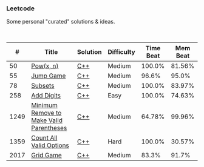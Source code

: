 ### Leetcode

Some personal "curated" solutions & ideas.  

<br/>
  
| # | Title | Solution | Difficulty |Time Beat|Mem Beat|
|---| ----- | -------- | ---------- |------|------|
|50|[Pow(x, n)](./0050-pow-x-n/) | [C++](./0050-pow-x-n/50.pow-x-n.cpp)|Medium|100.0%|81.56%|
|55|[Jump Game](./0055-jump-game/) | [C++](./0055-jump-game/55.jump-game.cpp)|Medium|96.6%|95.0%|
|78|[Subsets](./0078-subsets/) | [C++](./0078-subsets/78.subsets.cpp)|Medium|100.0%|83.97%|
|258|[Add Digits](./0258-add-digits/) | [C++](./0258-add-digits/258.add-digits.cpp)|Easy|100.0%|74.63%|
|1249|[Minimum Remove to Make Valid Parentheses](./1249-minimum-remove-to-make-valid-parentheses/) | [C++](./1249-minimum-remove-to-make-valid-parentheses/1249.minimum-remove-to-make-valid-parentheses.cpp)|Medium|64.78%|99.96%|
|1359|[Count All Valid Options](./1359-count-all-valid-options/) | [C++](./1359-count-all-valid-options/1359.count-all-valid-pickup-and-delivery-options.cpp)|Hard|100.0%|30.57%|
|2017|[Grid Game](./2017-grid-game/) | [C++](./2017-grid-game/2017.grid-game.cpp)|Medium|83.3%|91.7%|
